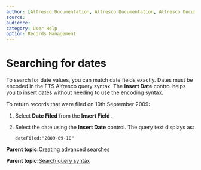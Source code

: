 ```yaml
---
author: [Alfresco Documentation, Alfresco Documentation, Alfresco Documentation]
source: 
audience: 
category: User Help
option: Records Management
---
```


# Searching for dates

To search for date values, you can match date fields exactly. Dates must be encoded in the FTS Alfresco query syntax. The **Insert Date** control helps you to insert dates without needing to use the encoding syntax.

To return records that were filed on 10th September 2009:

1.  Select **Date Filed** from the **Insert Field** .

2.  Select the date using the **Insert Date** control. The query text displays as:

    `dateFiled:"2009-09-10"`


**Parent topic:**[Creating advanced searches](../concepts/rm-gs-search-adv.md)

**Parent topic:**[Search query syntax](../concepts/rm-search-syntax.md)

